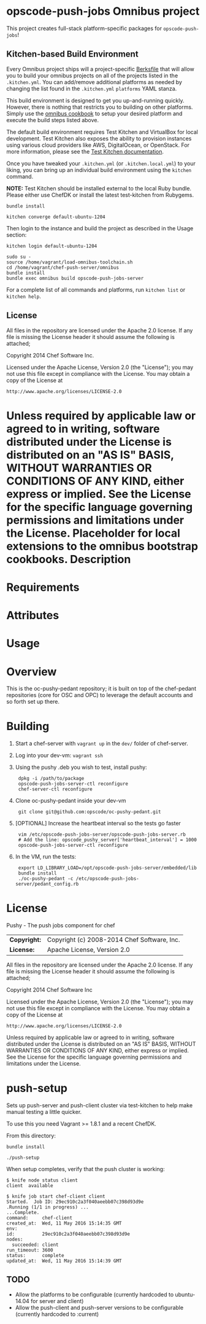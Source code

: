 # opscode-push-jobs Omnibus project

This project creates full-stack platform-specific packages for `opscode-push-jobs`!

Kitchen-based Build Environment
-------------------------------
Every Omnibus project ships will a project-specific
[Berksfile](http://berkshelf.com/) that will allow you to build your omnibus projects on all of the projects listed in the `.kitchen.yml`. You can add/remove additional platforms as needed by changing the list found in the `.kitchen.yml` `platforms` YAML stanza.

This build environment is designed to get you up-and-running quickly. However,
there is nothing that restricts you to building on other platforms. Simply use
the [omnibus cookbook](https://github.com/opscode-cookbooks/omnibus) to setup
your desired platform and execute the build steps listed above.

The default build environment requires Test Kitchen and VirtualBox for local
development. Test Kitchen also exposes the ability to provision instances using
various cloud providers like AWS, DigitalOcean, or OpenStack. For more
information, please see the [Test Kitchen documentation](http://kitchen.ci).

Once you have tweaked your `.kitchen.yml` (or `.kitchen.local.yml`) to your
liking, you can bring up an individual build environment using the `kitchen`
command.

**NOTE:** Test Kitchen should be installed external to the local Ruby bundle.
Please either use ChefDK or install the latest test-kitchen from Rubygems.

```shell
bundle install
```

```shell
kitchen converge default-ubuntu-1204
```

Then login to the instance and build the project as described in the Usage
section:

```shell
kitchen login default-ubuntu-1204

sudo su -
source /home/vagrant/load-omnibus-toolchain.sh
cd /home/vagrant/chef-push-server/omnibus
bundle install
bundle exec omnibus build opscode-push-jobs-server
```

For a complete list of all commands and platforms, run `kitchen list` or
`kitchen help`.

## License

All files in the repository are licensed under the Apache 2.0 license. If any
file is missing the License header it should assume the following is attached;

Copyright 2014 Chef Software Inc.

Licensed under the Apache License, Version 2.0 (the "License");
you may not use this file except in compliance with the License.
You may obtain a copy of the License at

    http://www.apache.org/licenses/LICENSE-2.0

Unless required by applicable law or agreed to in writing, software
distributed under the License is distributed on an "AS IS" BASIS,
WITHOUT WARRANTIES OR CONDITIONS OF ANY KIND, either express or implied.
See the License for the specific language governing permissions and
limitations under the License.
Placeholder for local extensions to the omnibus bootstrap cookbooks.
Description
===========

Requirements
============

Attributes
==========

Usage
=====

Overview
========

This is the oc-pushy-pedant repository; it is built on top of the
chef-pedant repositories (core for OSC and OPC) to leverage the
default accounts and so forth set up there.

Building
========

1. Start a chef-server with `vagrant up` in the `dev/` folder of
   chef-server.

1. Log into your dev-vm: `vagrant ssh`

1. Using the pushy .deb you wish to test, install pushy:

        dpkg -i /path/to/package
        opscode-push-jobs-server-ctl reconfigure
        chef-server-ctl reconfigure

1. Clone oc-pushy-pedant inside your dev-vm

        git clone git@github.com:opscode/oc-pushy-pedant.git

1. [OPTIONAL] Increase the heartbeat interval so the tests go faster

        vim /etc/opscode-push-jobs-server/opscode-push-jobs-server.rb
        # Add the line: opscode_pushy_server['heartbeat_interval'] = 1000
        opscode-push-jobs-server-ctl reconfigure

1. In the VM, run the tests:

        export LD_LIBRARY_LOAD=/opt/opscode-push-jobs-server/embedded/lib
        bundle install
        ./oc-pushy-pedant -c /etc/opscode-push-jobs-server/pedant_config.rb


License
=======

Pushy - The push jobs component for chef

|                      |                                          |
|:---------------------|:-----------------------------------------|
| **Copyright:**       | Copyright (c) 2008-2014 Chef Software, Inc.
| **License:**         | Apache License, Version 2.0

All files in the repository are licensed under the Apache 2.0 license. If any
file is missing the License header it should assume the following is attached;

Copyright 2014 Chef Software Inc

Licensed under the Apache License, Version 2.0 (the "License");
you may not use this file except in compliance with the License.
You may obtain a copy of the License at

    http://www.apache.org/licenses/LICENSE-2.0

Unless required by applicable law or agreed to in writing, software
distributed under the License is distributed on an "AS IS" BASIS,
WITHOUT WARRANTIES OR CONDITIONS OF ANY KIND, either express or implied.
See the License for the specific language governing permissions and
limitations under the License.
# push-setup

Sets up push-server and push-client cluster via test-kitchen to help make manual testing a little quicker.

To use this you need Vagrant >= 1.8.1 and a recent ChefDK.

From this directory:

    bundle install

    ./push-setup

When setup completes, verify that the push cluster is working:

    $ knife node status client
    client  available

    $ knife job start chef-client client
    Started.  Job ID: 29ec910c2a3f040aeebb07c398d93d9e
    .Running (1/1 in progress) ...
    ...Complete.
    command:     chef-client
    created_at:  Wed, 11 May 2016 15:14:35 GMT
    env:
    id:          29ec910c2a3f040aeebb07c398d93d9e
    nodes:
      succeeded: client
    run_timeout: 3600
    status:      complete
    updated_at:  Wed, 11 May 2016 15:14:39 GMT

## TODO

- Allow the platforms to be configurable (currently hardcoded to ubuntu-14.04 for server and client)
- Allow the push-client and push-server versions to be configurable (currently hardcoded to :current)
